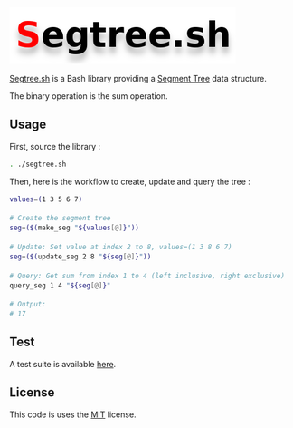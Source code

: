 ![](res/segtree.png)

[Segtree.sh](src/segtree.sh) is a Bash library providing a [Segment Tree](https://en.wikipedia.org/wiki/Segment_tree) data structure.

The binary operation is the sum operation.

## Usage
First, source the library :
```sh
. ./segtree.sh
```

Then, here is the workflow to create, update and query the tree :
```sh
values=(1 3 5 6 7)

# Create the segment tree
seg=($(make_seg "${values[@]}"))

# Update: Set value at index 2 to 8, values=(1 3 8 6 7)
seg=($(update_seg 2 8 "${seg[@]}"))

# Query: Get sum from index 1 to 4 (left inclusive, right exclusive)
query_seg 1 4 "${seg[@]}"

# Output:
# 17
```

## Test
A test suite is available [here](test.sh).

## License
This code is uses the [MIT](LICENSE) license.

